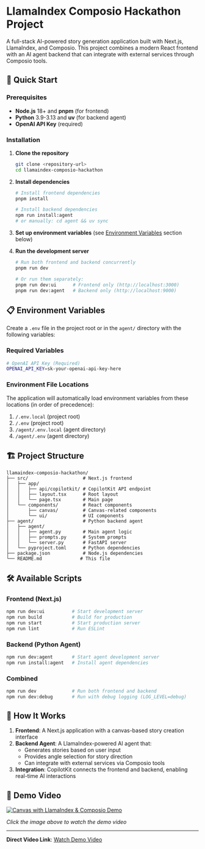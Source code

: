 # LlamaIndex Composio Hackathon Project

A full-stack AI-powered story generation application built with Next.js, LlamaIndex, and Composio. This project combines a modern React frontend with an AI agent backend that can integrate with external services through Composio tools.

## 🚀 Quick Start

### Prerequisites

- **Node.js** 18+ and **pnpm** (for frontend)
- **Python** 3.9-3.13 and **uv** (for backend agent)
- **OpenAI API Key** (required)

### Installation

1. **Clone the repository**
   ```bash
   git clone <repository-url>
   cd llamaindex-composio-hackathon
   ```

2. **Install dependencies**
   ```bash
   # Install frontend dependencies
   pnpm install
   
   # Install backend dependencies
   npm run install:agent
   # or manually: cd agent && uv sync
   ```

3. **Set up environment variables** (see [Environment Variables](#environment-variables) section below)

4. **Run the development server**
   ```bash
   # Run both frontend and backend concurrently
   pnpm run dev
   
   # Or run them separately:
   pnpm run dev:ui      # Frontend only (http://localhost:3000)
   pnpm run dev:agent   # Backend only (http://localhost:9000)
   ```

## 📋 Environment Variables

Create a `.env` file in the project root or in the `agent/` directory with the following variables:

### Required Variables

```bash
# OpenAI API Key (Required)
OPENAI_API_KEY=sk-your-openai-api-key-here
```

### Environment File Locations

The application will automatically load environment variables from these locations (in order of precedence):

1. `/.env.local` (project root)
2. `/.env` (project root)
3. `/agent/.env.local` (agent directory)
4. `/agent/.env` (agent directory)

## 🏗️ Project Structure

```
llamaindex-composio-hackathon/
├── src/                    # Next.js frontend
│   ├── app/
│   │   ├── api/copilotkit/ # CopilotKit API endpoint
│   │   ├── layout.tsx      # Root layout
│   │   └── page.tsx        # Main page
│   └── components/         # React components
│       ├── canvas/         # Canvas-related components
│       └── ui/             # UI components
├── agent/                  # Python backend agent
│   ├── agent/
│   │   ├── agent.py        # Main agent logic
│   │   ├── prompts.py      # System prompts
│   │   └── server.py       # FastAPI server
│   └── pyproject.toml      # Python dependencies
├── package.json            # Node.js dependencies
└── README.md              # This file
```

## 🛠️ Available Scripts

### Frontend (Next.js)
```bash
npm run dev:ui          # Start development server
npm run build           # Build for production
npm run start           # Start production server
npm run lint            # Run ESLint
```

### Backend (Python Agent)
```bash
npm run dev:agent       # Start agent development server
npm run install:agent   # Install agent dependencies
```

### Combined
```bash
npm run dev             # Run both frontend and backend
npm run dev:debug       # Run with debug logging (LOG_LEVEL=debug)
```

## 🤖 How It Works

1. **Frontend**: A Next.js application with a canvas-based story creation interface
2. **Backend Agent**: A LlamaIndex-powered AI agent that:
   - Generates stories based on user input
   - Provides angle selection for story direction
   - Can integrate with external services via Composio tools
3. **Integration**: CopilotKit connects the frontend and backend, enabling real-time AI interactions

## 🎥 Demo Video

[![Canvas with LlamaIndex & Composio Demo](https://cdn.loom.com/sessions/thumbnails/743936d412994efdba1e1f418f28543f-with-play.gif)](https://www.loom.com/share/743936d412994efdba1e1f418f28543f?sid=db045975-d13c-47bf-a769-085530858092)

*Click the image above to watch the demo video*

---

**Direct Video Link**: [Watch Demo Video](https://www.loom.com/share/743936d412994efdba1e1f418f28543f?sid=db045975-d13c-47bf-a769-085530858092)